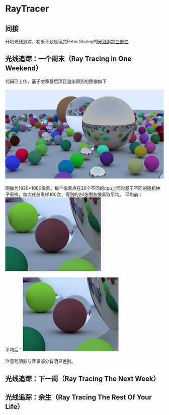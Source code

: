 # RayTracer
## 间接
开坑光线追踪，初步计划是读完Peter Shirley的[光线追踪三部曲](https://github.com/RayTracing/InOneWeekend)
## 光线追踪：一个周末（Ray Tracing in One Weekend）
代码已上传，基于文章最后项目渲染得到的图像如下<br><br>
![](/img/out.png)<br><br>
图像为1920*1080像素，每个像素点在20个不同的cpu上同时基于不同的随机种子采样，每次任务采样100次，得到的20张图各像素取平均。
平均前：![](/img/200beforavg.png)<br><br>
平均后：![](/img/200avg.png)<br><br>
注意到阴影与背景部分有明显差别。

## 光线追踪：下一周（Ray Tracing The Next Week）
## 光线追踪：余生（Ray Tracing The Rest Of Your Life）
